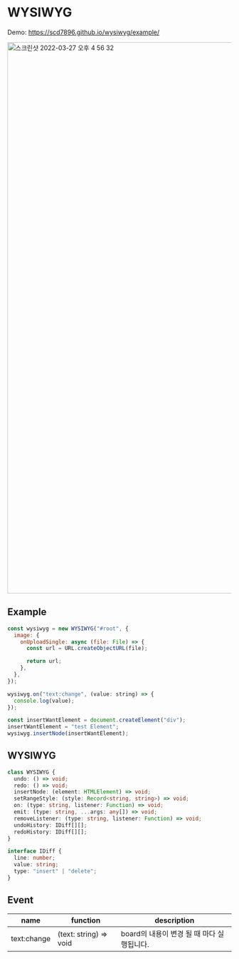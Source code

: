 # WYSIWYG

Demo: https://scd7896.github.io/wysiwyg/example/

<img width="1236" alt="스크린샷 2022-03-27 오후 4 56 32" src="https://user-images.githubusercontent.com/46440142/160272431-afb1110a-f5a0-48ba-b3ee-58f6dba7d2ff.png">

## Example

```javascript
const wysiwyg = new WYSIWYG("#root", {
  image: {
    onUploadSingle: async (file: File) => {
      const url = URL.createObjectURL(file);

      return url;
    },
  },
});

wysiwyg.on("text:change", (value: string) => {
  console.log(value);
});

const insertWantElement = document.createElement("div");
insertWantElement = "test Element";
wysiwyg.insertNode(insertWantElement);
```

## WYSIWYG

```typescript
class WYSIWYG {
  undo: () => void;
  redo: () => void;
  insertNode: (element: HTMLElement) => void;
  setRangeStyle: (style: Record<string, string>) => void;
  on: (type: string, listener: Function) => void;
  emit: (type: string, ...args: any[]) => void;
  removeListener: (type: string, listener: Function) => void;
  undoHistory: IDiff[][];
  redoHistory: IDiff[][];
}

interface IDiff {
  line: number;
  value: string;
  type: "insert" | "delete";
}
```

## Event

| name        | function               | description                                |
| ----------- | ---------------------- | ------------------------------------------ |
| text:change | (text: string) => void | board의 내용이 변경 될 때 마다 실행됩니다. |
